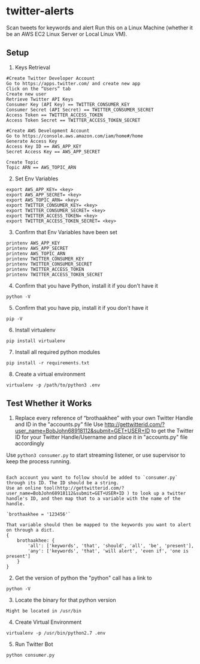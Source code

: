 # twitter-alerts
Scan tweets for keywords and alert
Run this on a Linux Machine (whether it be an AWS EC2 Linux Server or Local Linux VM).


## Setup

1) Keys Retrieval
```
#Create Twitter Developer Account
Go to https://apps.twitter.com/ and create new app
Click on the “Users” tab
Create new user
Retrieve Twitter API Keys
Consumer Key (API Key) == TWITTER_CONSUMER_KEY
Consumer Secret (API Secret) == TWITTER_CONSUMER_SECRET
Access Token == TWITTER_ACCESS_TOKEN
Access Token Secret == TWITTER_ACCESS_TOKEN_SECRET

#Create AWS Development Account
Go to https://console.aws.amazon.com/iam/home#/home
Generate Access Key
Access Key ID == AWS_APP_KEY
Secret Access Key == AWS_APP_SECRET

Create Topic
Topic ARN == AWS_TOPIC_ARN
```


2) Set Env Variables
```
export AWS_APP_KEY= <key> 
export AWS_APP_SECRET= <key> 
export AWS_TOPIC_ARN= <key> 
export TWITTER_CONSUMER_KEY= <key> 
export TWITTER_CONSUMER_SECRET= <key> 
export TWITTER_ACCESS_TOKEN= <key> 
export TWITTER_ACCESS_TOKEN_SECRET= <key> 
```

3) Confirm that Env Variables have been set
```
printenv AWS_APP_KEY
printenv AWS_APP_SECRET
printenv AWS_TOPIC_ARN
printenv TWITTER_CONSUMER_KEY
printenv TWITTER_CONSUMER_SECRET
printenv TWITTER_ACCESS_TOKEN
printenv TWITTER_ACCESS_TOKEN_SECRET
```

4) Confirm that you have Python, install it if you don't have it

```
python -V
```

5) Confirm that you have pip, install it if you don't have it
```
pip -V
```

6) Install virtualenv
```
pip install virtualenv
```

7) Install all required python modules
```
pip install -r requirements.txt
```


8) Create a virtual environment
```
virtualenv -p /path/to/python3 .env
```


## Test Whether it Works

1) Replace every reference of “brothaakhee” with your own Twitter Handle and ID in the "accounts.py" file
   Use http://gettwitterid.com/?user_name=BobJohn68918112&submit=GET+USER+ID to get the Twitter ID for your Twitter Handle/Username and place it in "accounts.py" file accordingly

Use `python3 consumer.py` to start streaming listener, or use supervisor to keep the process running.

```

Each account you want to follow should be added to `consumer.py` through its ID. The ID should be a string.
Use an online tool(http://gettwitterid.com/?user_name=BobJohn68918112&submit=GET+USER+ID ) to look up a twitter handle's ID, and then map that to a variable with the name of the handle.

`brothaakhee = '123456'`

That variable should then be mapped to the keywords you want to alert on through a dict.
{
    brothaakhee: {
        'all': ['keywords', 'that', 'should', 'all', 'be', 'present'],
        'any': ['keywords', 'that', 'will alert', 'even if', 'one is present']
    }
}
```

2) Get the version of python the "python" call has a link to 
```
python -V
```

3) Locate the binary for that python version
```
Might be located in /usr/bin
```

4) Create Virtual Environment
```
virtualenv -p /usr/bin/python2.7 .env
```

5) Run Twitter Bot
```
python consumer.py
```